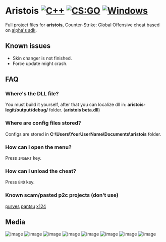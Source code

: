 # Aristois [![C++](https://img.shields.io/badge/language-C%2B%2B-%23f34b7d.svg)](https://en.wikipedia.org/wiki/C%2B%2B) [![CS:GO](https://img.shields.io/badge/game-CS%3AGO-yellow.svg)](https://store.steampowered.com/app/730/CounterStrike_Global_Offensive/) [![Windows](https://img.shields.io/badge/platform-Windows-0078d7.svg)](https://en.wikipedia.org/wiki/Microsoft_Windows)

Full project files for **aristois**, Counter-Strike: Global Offensive cheat based on [alpha's sdk](https://github.com/alphauc/sdk).

## Known issues
- Skin changer is not finished.
- Force update might crash.

## FAQ
### Where's the DLL file?
You must build it yourself, after that you can localize dll in: **aristois-legit/output/debug/** folder. (**aristois beta.dll**)

### Where are config files stored?
Configs are stored in **C:\Users\YourUserName\Documents\aristois** folder.

### How can I open the menu?
Press `INSERT` key.

### How can I unload the cheat?
Press `END` key.

### Known scam/pasted p2c projects (don't use)
[purves](https://i.imgur.com/wqslXxQ.png)
[pantsu](https://user-images.githubusercontent.com/51787675/63182599-27a3c500-c07d-11e9-9daa-3ba10bc35902.png)
[x124](https://x124cheats.me/index.php)

## Media
![image](https://i.imgur.com/v6PVR1g.png)
![image](https://i.imgur.com/ehQE2vj.png)
![image](https://i.imgur.com/UD1e2nC.png)
![image](https://i.imgur.com/YqwLLQI.png)
![image](https://i.imgur.com/iqQeJnT.png)
![image](https://i.imgur.com/lqMVEwv.png)
![image](https://i.imgur.com/YiApUn5.png)
![image](https://i.imgur.com/ETQ7RhW.png)
